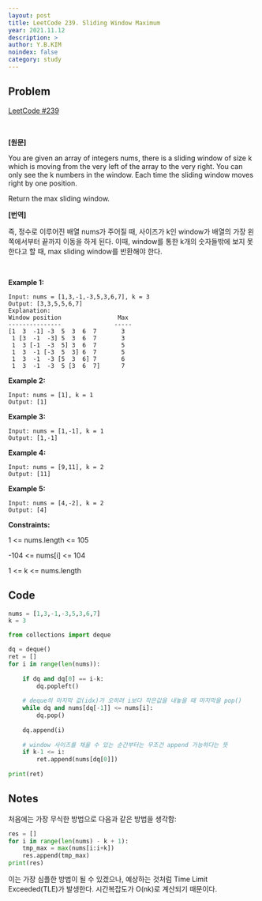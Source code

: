 ```yaml
---
layout: post
title: LeetCode 239. Sliding Window Maximum
year: 2021.11.12
description: >
author: Y.B.KIM
noindex: false
category: study
---
```

**Problem**
---
[LeetCode #239](https://leetcode.com/problems/sliding-window-maximum/)

<br>

**[원문]**

You are given an array of integers nums, there is a sliding window of size k which is moving from the very left of the array to the very right. You can only see the k numbers in the window. Each time the sliding window moves right by one position.

Return the max sliding window. 

**[번역]**

즉, 정수로 이루어진 배열 nums가 주어질 때, 사이즈가 k인 window가 배열의 가장 왼쪽에서부터 끝까지 이동을 하게 된다. 
이때, window를 통한 k개의 숫자들밖에 보지 못한다고 할 때, max sliding window를 반환해야 한다. 

<br>

**Example 1:**
``` 
Input: nums = [1,3,-1,-3,5,3,6,7], k = 3
Output: [3,3,5,5,6,7]
Explanation: 
Window position                Max
---------------               -----
[1  3  -1] -3  5  3  6  7       3
 1 [3  -1  -3] 5  3  6  7       3
 1  3 [-1  -3  5] 3  6  7       5
 1  3  -1 [-3  5  3] 6  7       5
 1  3  -1  -3 [5  3  6] 7       6
 1  3  -1  -3  5 [3  6  7]      7
 ```


**Example 2:**
``` 
Input: nums = [1], k = 1
Output: [1]
``` 


**Example 3:**
``` 
Input: nums = [1,-1], k = 1
Output: [1,-1]
``` 


**Example 4:**
``` 
Input: nums = [9,11], k = 2
Output: [11]
``` 


**Example 5:**
``` 
Input: nums = [4,-2], k = 2
Output: [4]
``` 

**Constraints:**

1 <= nums.length <= 105

-104 <= nums[i] <= 104

1 <= k <= nums.length


**Code**
---

``` python
nums = [1,3,-1,-3,5,3,6,7]
k = 3

from collections import deque

dq = deque()
ret = []
for i in range(len(nums)):
    
    if dq and dq[0] == i-k:
        dq.popleft()
    
    # deque의 마지막 값(idx)가 오히려 i보다 작은값을 내놓을 때 마지막을 pop()
    while dq and nums[dq[-1]] <= nums[i]:
        dq.pop()
    
    dq.append(i)
    
    # window 사이즈를 채울 수 있는 순간부터는 무조건 append 가능하다는 뜻
    if k-1 <= i:
        ret.append(nums[dq[0]])
        
print(ret)
``` 

**Notes**
---

처음에는 가장 무식한 방법으로 다음과 같은 방법을 생각함:

``` python
res = []
for i in range(len(nums) - k + 1):
    tmp_max = max(nums[i:i+k])
    res.append(tmp_max)
print(res)
```

이는 가장 심플한 방법이 될 수 있겠으나, 예상하는 것처럼 Time Limit Exceeded(TLE)가 발생한다. 시간복잡도가 O(nk)로 계산되기 때문이다.